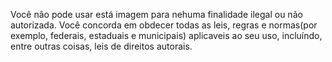 Você não pode usar está imagem para nehuma finalidade ilegal ou não autorizada. Você concorda em obdecer todas as leis, regras e normas(por exemplo, federais, estaduais e municipais) aplicaveis ao seu uso, incluíndo, entre outras coisas, leis de direitos autorais.